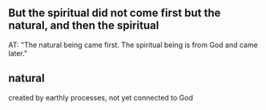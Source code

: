 ## But the spiritual did not come first but the natural, and then the spiritual ##

AT: "The natural being came first. The spiritual being is from God and came later."

## natural ##

created by earthly processes, not yet connected to God